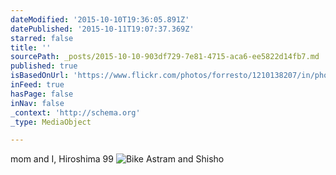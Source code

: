 ```yaml
---
dateModified: '2015-10-10T19:36:05.891Z'
datePublished: '2015-10-11T19:07:37.369Z'
starred: false
title: ''
sourcePath: _posts/2015-10-10-903df729-7e81-4715-aca6-ee5822d14fb7.md
published: true
isBasedOnUrl: 'https://www.flickr.com/photos/forresto/1210138207/in/photostream/'
inFeed: true
hasPage: false
inNav: false
_context: 'http://schema.org'
_type: MediaObject

---
```

mom and I, Hiroshima 99
![Bike Astram and Shisho](https://farm2.staticflickr.com/1422/1210138207_f8fc14c47c.jpg)